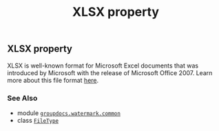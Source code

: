 ﻿---
title: XLSX property
second_title: GroupDocs.Watermark for Python via .NET API References
description: 
type: docs
url: /python-net/groupdocs.watermark.common/filetype/xlsx/
is_root: false
weight: 600
---

## XLSX property


XLSX is well-known format for Microsoft Excel documents that was introduced by Microsoft with the release
of Microsoft Office 2007. Learn more about this file format
[here](https://wiki.fileformat.com/specification/spreadsheet/xlsx/).

### See Also
* module [`groupdocs.watermark.common`](../../)
* class [`FileType`](/watermark/python-net/groupdocs.watermark.common/filetype)
